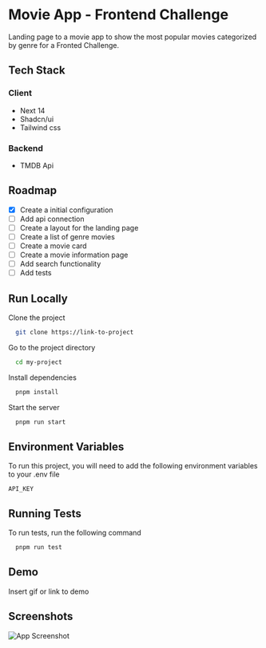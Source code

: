 # Movie App - Frontend Challenge

Landing page to a movie app to show the most popular movies categorized by genre for a Fronted Challenge.

## Tech Stack

### Client
- Next 14
- Shadcn/ui
- Tailwind css

### Backend
- TMDB Api

## Roadmap

- [x] Create a initial configuration
- [ ] Add api connection
- [ ] Create a layout for the landing page
- [ ] Create a list of genre movies
- [ ] Create a movie card
- [ ] Create a movie information page
- [ ] Add search functionality
- [ ] Add tests

## Run Locally

Clone the project

```bash
  git clone https://link-to-project
```

Go to the project directory

```bash
  cd my-project
```

Install dependencies

```bash
  pnpm install
```

Start the server

```bash
  pnpm run start
```


## Environment Variables

To run this project, you will need to add the following environment variables to your .env file

`API_KEY`


## Running Tests

To run tests, run the following command

```bash
  pnpm run test
```


## Demo

Insert gif or link to demo


## Screenshots

![App Screenshot](https://via.placeholder.com/468x300?text=App+Screenshot+Here)

